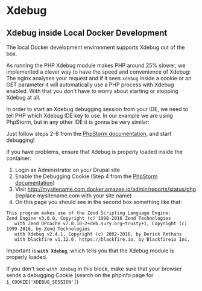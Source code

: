 # Xdebug

## Xdebug inside Local Docker Development

The local Docker development environment supports Xdebug out of the box. 

As running the PHP Xdebug module makes PHP around 25% slower, we implemented a clever way to have the speed and convenience of Xdebug: The nginx analyses your request and if it sees `xdebug` inside a cookie or an GET parameter it will automatically use a PHP process with Xdebug enabled. With that you don't have to worry about starting or stopping Xdebug at all.

In order to start an Xdebug debugging session from your IDE, we need to tell PHP which Xdebug IDE key to use. In our example we are using PhpStorm, but in any other IDE it is gonna be very similar:

Just follow steps 2-8 from the [PhpStorm documentation](https://confluence.jetbrains.com/display/PhpStorm/Zero-configuration+Web+Application+Debugging+with+Xdebug+and+PhpStorm), and start debugging!

If you have problems, ensure that Xdebug is properly loaded inside the container:

1. Login as Administrator on your Drupal site
2. Enable the Debugging Cookie (Step 4 from the [PhpStorm documentation](https://confluence.jetbrains.com/display/PhpStorm/Zero-configuration+Web+Application+Debugging+with+Xdebug+and+PhpStorm))
3. Visit http://mysitename.com.docker.amazee.io/admin/reports/status/php (replace mysitename.com with your site name)
4. On this page you should see in the second box something like that:

```
This program makes use of the Zend Scripting Language Engine:
Zend Engine v3.0.0, Copyright (c) 1998-2016 Zend Technologies
   with Zend OPcache v7.0.10-2+deb.sury.org~trusty+1, Copyright (c) 1999-2016, by Zend Technologies 
   with Xdebug v2.4.1, Copyright (c) 2002-2016, by Derick Rethans
   with blackfire v1.12.0, https://blackfire.io, by Blackfireio Inc.
```

Important is **`with Xdebug`**, which tells you that the Xdebug module is properly loaded.

If you don't see `with Xdebug` in this block, make sure that your browser sends a debugging Cookie (search on the phpinfo page for `$_COOKIE['XDEBUG_SESSION']`)